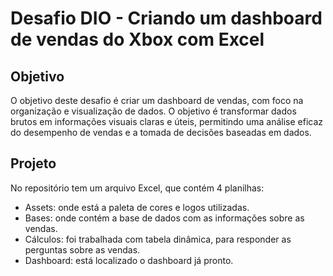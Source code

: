 # Desafio DIO - Criando um dashboard de vendas do Xbox com Excel

## Objetivo
O objetivo deste desafio é criar um dashboard de vendas, com foco na organização e visualização de dados. O objetivo é transformar dados brutos em informações visuais claras e úteis, permitindo uma análise eficaz do desempenho de vendas e a tomada de decisões baseadas em dados.

## Projeto
No repositório tem um arquivo Excel, que contém 4 planilhas:
- Assets: onde está a paleta de cores e logos utilizadas.
- Bases: onde contém a base de dados com as informações sobre as vendas.
- Cálculos: foi trabalhada com tabela dinâmica, para responder as perguntas sobre as vendas.
- Dashboard: está localizado o dashboard já pronto. 
